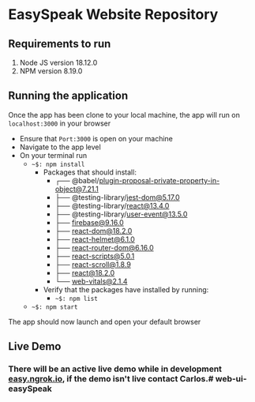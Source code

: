 # EasySpeak Website Repository

## Requirements to run
1. Node JS version 18.12.0 
2. NPM version 8.19.0 

## Running the application
Once the app has been clone to your local machine, the app will run on `localhost:3000` in your browser
- Ensure that `Port:3000` is open on your machine
- Navigate to the app level
- On your terminal run 
  - `~$: npm install`
      - Packages that should install:
        - ┌── @babel/plugin-proposal-private-property-in-object@7.21.1
        - ├── @testing-library/jest-dom@5.17.0
        - ├── @testing-library/react@13.4.0
        - ├── @testing-library/user-event@13.5.0
        - ├── firebase@9.16.0
        - ├── react-dom@18.2.0
        - ├── react-helmet@6.1.0
        - ├── react-router-dom@6.16.0
        - ├── react-scripts@5.0.1
        - ├── react-scroll@1.8.9
        - ├── react@18.2.0
        - └── web-vitals@2.1.4
      - Verify that the packages have installed by running: 
        - `~$: npm list`
  - `~$: npm start`

The app should now launch and open your default browser

## Live Demo
### There will be an active live demo while in development [easy.ngrok.io](https://easy.ngrok.io), if the demo isn't live contact Carlos.# web-ui-easySpeak

